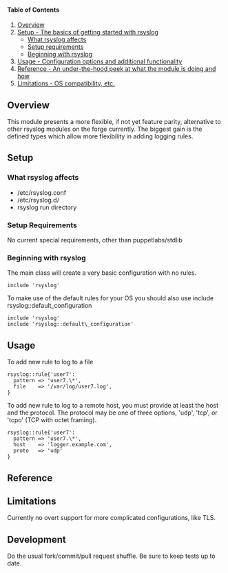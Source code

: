 #### Table of Contents

1. [Overview](#overview)
3. [Setup - The basics of getting started with rsyslog](#setup)
    * [What rsyslog affects](#what-rsyslog-affects)
    * [Setup requirements](#setup-requirements)
    * [Beginning with rsyslog](#beginning-with-rsyslog)
4. [Usage - Configuration options and additional functionality](#usage)
5. [Reference - An under-the-hood peek at what the module is doing and how](#reference)
5. [Limitations - OS compatibility, etc.](#limitations)

## Overview

This module presents a more flexible, if not yet feature parity, alternative to other rsyslog modules on the forge currently. The biggest gain is the defined types which allow more flexibility in adding logging rules.


## Setup

### What rsyslog affects

* /etc/rsyslog.conf
* /etc/rsyslog.d/
* rsyslog run directory

### Setup Requirements

No current special requirements, other than puppetlabs/stdlib

### Beginning with rsyslog

The main class will create a very basic configuration with no rules.

~~~puppet
include 'rsyslog'
~~~

To make use of the default rules for your OS you should also use include rsyslog::default\_configuration

~~~puppet
include 'rsyslog'
include 'rsyslog::default\_configuration'
~~~


## Usage

To add new rule to log to a file

~~~puppet
rsyslog::rule{'user7':
  pattern => 'user7.\*',
  file    => '/var/log/user7.log',
}
~~~

To add new rule to log to a remote host, you must provide at least the host and the protocol. The protocol may be one of three options, 'udp', 'tcp', or 'tcpo' (TCP with octet framing).

~~~puppet
rsyslog::rule{'user7':
  pattern => 'user7.\*',
  host    => 'logger.example.com',
  proto   => 'udp'
}
~~~

## Reference

## Limitations

Currently no overt support for more complicated configurations, like TLS.

## Development

Do the usual fork/commit/pull request shuffle. Be sure to keep tests up to date.

